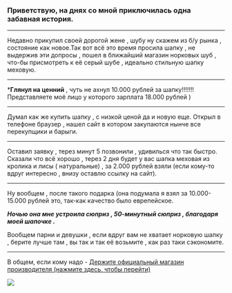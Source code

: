 
### Приветствую, на днях со мной приключилась одна забавная история.
***
Недавно прикупил своей дорогой жене , шубу ну скажем из б/у рынка , состояние как новое.Так вот всё это время просила шапку  , не выдержив эти допросы , пошел в ближайший магазин норковых шуб , что-бы присмотреть к её серый шубе , идеально стильную шапку меховую.

***
***Глянул на ценний** , чуть не ахнул 10.000 рублей за шапку!!!!!!!
Представляете моё лицо у которого зарплата 18.000 рублей )
***
Думал как же купить шапку , с низкой ценой да и новую еще. Открыл в телефоне браузер , нашел сайт в котором закупаются нынче все перекупщики и барыги.
***
Оставил заявку , терез минут 5 позвонили , удивилься что так быстро.
Сказали что всё хорошо , терез 2 дня будет у вас шапка меховая из кролика и лисы ( натуральные) , за 2.000 рублей взяли (если кому-то вдруг интересно , внизу оставлю ссылку на сайт).

***

Ну вообщем , после такого подарка (она подумала я взял за 10.000-15.000 рублей это, так-как качество было еврепейское.

***Ночью она мне устроила сюприз , 50-минутный сюприз , благодаря моей шапочке .***

Вообщем парни и девушки , если вдруг вам не хватает норковую шапку  , берите лучше там , вы так и так её возьмите , как раз таки сэкономите.
***
В общем, если кому надо - <a href="https://cutt.us/r6IIN">Держите официальный магазин производителя (нажмите здесь, чтобы перейти)

<a href="https://shopproduckt.com/page/9bd31549cfa7241a24ff0b489f2f816f96bc8cce/"> <img src = "https://i.ibb.co/vqJhXRC/photo1.jpg" /></a>


